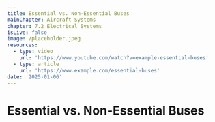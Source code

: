 ```yaml
---
title: Essential vs. Non-Essential Buses
mainChapter: Aircraft Systems
chapter: 7.2 Electrical Systems
isLive: false
image: /placeholder.jpeg
resources:
  - type: video
    url: 'https://www.youtube.com/watch?v=example-essential-buses'
  - type: article
    url: 'https://www.example.com/essential-buses'
date: '2025-01-06'
---
```


# Essential vs. Non-Essential Buses
